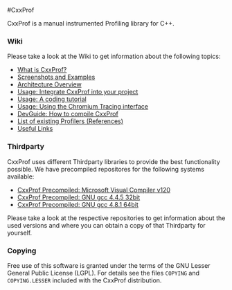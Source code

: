 #CxxProf

CxxProf is a manual instrumented Profiling library for C++.

### Wiki
Please take a look at the Wiki to get information about the following topics:

* [What is CxxProf?](https://github.com/monsdar/CxxProf/wiki/What-is-CxxProf%3F)
* [Screenshots and Examples](https://github.com/monsdar/CxxProf/wiki/Screenshots-and-Examples)
* [Architecture Overview](https://github.com/monsdar/CxxProf/wiki/Architecture-Overview)
* [Usage: Integrate CxxProf into your project](https://github.com/monsdar/CxxProf/wiki/Usage:-Integrate-CxxProf-into-your-project)
* [Usage: A coding tutorial](https://github.com/monsdar/CxxProf/wiki/Usage:-A-coding-tutorial)
* [Usage: Using the Chromium Tracing interface](https://github.com/monsdar/CxxProf/wiki/Using-the-Chromium-Tracing-interface)
* [DevGuide: How to compile CxxProf](https://github.com/monsdar/CxxProf/wiki/DevGuide:-How-to-compile-CxxProf)
* [List of existing Profilers (References)](https://github.com/monsdar/CxxProf/wiki/List-of-existing-Profilers-(References))
* [Useful Links](https://github.com/monsdar/CxxProf/wiki/Useful-Links)

### Thirdparty
CxxProf uses different Thirdparty libraries to provide the best functionality possible. We have precompiled repositores for the following systems available:
* [CxxProf Precompiled: Microsoft Visual Compiler v120](https://github.com/monsdar/CxxProf-Thirdparty-vc120)
* [CxxProf Precompiled: GNU gcc 4.4.5 32bit](https://github.com/monsdar/CxxProf-Thirdparty-gcc32)
* [CxxProf Precompiled: GNU gcc 4.8.1 64bit](https://github.com/monsdar/CxxProf-Thirdparty-gcc64)

Please take a look at the respective repositories to get information about the used versions and where you can obtain a copy of that Thirdparty for yourself.

### Copying
Free use of this software is granted under the terms of the GNU Lesser General Public License (LGPL). For details see the files `COPYING` and `COPYING.LESSER` included with the CxxProf distribution.

